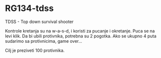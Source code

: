 # RG134-tdss
TDSS - Top down survival shooter


Kontrole kretanja su na w-a-s-d, i koristi za pucanje i okretanje. Puca se na levi klik.
Da bi ubili protivnika, potrebna su 2 pogotka.
Ako se ukupno 4 puta sudarimo sa protivnicima, game over...

Cilj je preziveti 100 protivnika.
